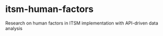 # itsm-human-factors
Research on human factors in ITSM implementation with API-driven data analysis
